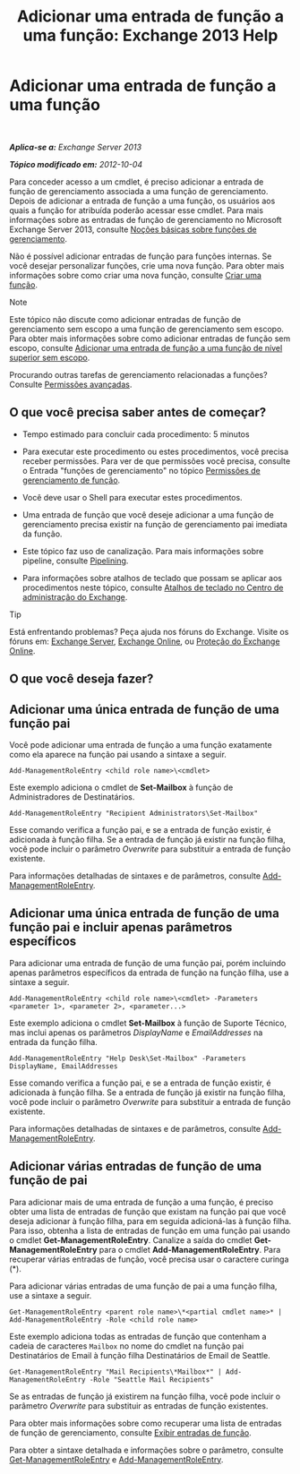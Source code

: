 ﻿---
title: 'Adicionar uma entrada de função a uma função: Exchange 2013 Help'
TOCTitle: Adicionar uma entrada de função a uma função
ms:assetid: 30cd37bc-b3e8-4f39-a8ba-a4c20b1b27b7
ms:mtpsurl: https://technet.microsoft.com/pt-br/library/Dd335180(v=EXCHG.150)
ms:contentKeyID: 50485270
ms.date: 05/22/2018
mtps_version: v=EXCHG.150
ms.translationtype: MT
---

# Adicionar uma entrada de função a uma função

 

_**Aplica-se a:** Exchange Server 2013_

_**Tópico modificado em:** 2012-10-04_

Para conceder acesso a um cmdlet, é preciso adicionar a entrada de função de gerenciamento associada a uma função de gerenciamento. Depois de adicionar a entrada de função a uma função, os usuários aos quais a função for atribuída poderão acessar esse cmdlet. Para mais informações sobre as entradas de função de gerenciamento no Microsoft Exchange Server 2013, consulte [Noções básicas sobre funções de gerenciamento](understanding-management-roles-exchange-2013-help.md).

Não é possível adicionar entradas de função para funções internas. Se você desejar personalizar funções, crie uma nova função. Para obter mais informações sobre como criar uma nova função, consulte [Criar uma função](create-a-role-exchange-2013-help.md).


> [!NOTE]
> Este tópico não discute como adicionar entradas de função de gerenciamento sem escopo a uma função de gerenciamento sem escopo. Para obter mais informações sobre como adicionar entradas de função sem escopo, consulte <A href="add-a-role-entry-to-an-unscoped-top-level-role-exchange-2013-help.md">Adicionar uma entrada de função a uma função de nível superior sem escopo</A>.



Procurando outras tarefas de gerenciamento relacionadas a funções? Consulte [Permissões avançadas](advanced-permissions-exchange-2013-help.md).

## O que você precisa saber antes de começar?

  - Tempo estimado para concluir cada procedimento: 5 minutos

  - Para executar este procedimento ou estes procedimentos, você precisa receber permissões. Para ver de que permissões você precisa, consulte o Entrada "funções de gerenciamento" no tópico [Permissões de gerenciamento de função](role-management-permissions-exchange-2013-help.md).

  - Você deve usar o Shell para executar estes procedimentos.

  - Uma entrada de função que você deseje adicionar a uma função de gerenciamento precisa existir na função de gerenciamento pai imediata da função.

  - Este tópico faz uso de canalização. Para mais informações sobre pipeline, consulte [Pipelining](https://technet.microsoft.com/pt-br/library/aa998260\(v=exchg.150\)).

  - Para informações sobre atalhos de teclado que possam se aplicar aos procedimentos neste tópico, consulte [Atalhos de teclado no Centro de administração do Exchange](keyboard-shortcuts-in-the-exchange-admin-center-exchange-online-protection-help.md).


> [!TIP]
> Está enfrentando problemas? Peça ajuda nos fóruns do Exchange. Visite os fóruns em: <A href="https://go.microsoft.com/fwlink/p/?linkid=60612">Exchange Server</A>, <A href="https://go.microsoft.com/fwlink/p/?linkid=267542">Exchange Online</A>, ou <A href="https://go.microsoft.com/fwlink/p/?linkid=285351">Proteção do Exchange Online</A>.



## O que você deseja fazer?

## Adicionar uma única entrada de função de uma função pai

Você pode adicionar uma entrada de função a uma função exatamente como ela aparece na função pai usando a sintaxe a seguir.

    Add-ManagementRoleEntry <child role name>\<cmdlet>

Este exemplo adiciona o cmdlet de **Set-Mailbox** à função de Administradores de Destinatários.

    Add-ManagementRoleEntry "Recipient Administrators\Set-Mailbox"

Esse comando verifica a função pai, e se a entrada de função existir, é adicionada à função filha. Se a entrada de função já existir na função filha, você pode incluir o parâmetro *Overwrite* para substituir a entrada de função existente.

Para informações detalhadas de sintaxes e de parâmetros, consulte [Add-ManagementRoleEntry](https://technet.microsoft.com/pt-br/library/dd351236\(v=exchg.150\)).

## Adicionar uma única entrada de função de uma função pai e incluir apenas parâmetros específicos

Para adicionar uma entrada de função de uma função pai, porém incluindo apenas parâmetros específicos da entrada de função na função filha, use a sintaxe a seguir.

    Add-ManagementRoleEntry <child role name>\<cmdlet> -Parameters <parameter 1>, <parameter 2>, <parameter...>

Este exemplo adiciona o cmdlet **Set-Mailbox** à função de Suporte Técnico, mas inclui apenas os parâmetros *DisplayName* e *EmailAddresses* na entrada da função filha.

    Add-ManagementRoleEntry "Help Desk\Set-Mailbox" -Parameters DisplayName, EmailAddresses

Esse comando verifica a função pai, e se a entrada de função existir, é adicionada à função filha. Se a entrada de função já existir na função filha, você pode incluir o parâmetro *Overwrite* para substituir a entrada de função existente.

Para informações detalhadas de sintaxes e de parâmetros, consulte [Add-ManagementRoleEntry](https://technet.microsoft.com/pt-br/library/dd351236\(v=exchg.150\)).

## Adicionar várias entradas de função de uma função de pai

Para adicionar mais de uma entrada de função a uma função, é preciso obter uma lista de entradas de função que existam na função pai que você deseja adicionar à função filha, para em seguida adicioná-las à função filha. Para isso, obtenha a lista de entradas de função em uma função pai usando o cmdlet **Get-ManagementRoleEntry**. Canalize a saída do cmdlet **Get-ManagementRoleEntry** para o cmdlet **Add-ManagementRoleEntry**. Para recuperar várias entradas de função, você precisa usar o caractere curinga (\*).

Para adicionar várias entradas de uma função de pai a uma função filha, use a sintaxe a seguir.

    Get-ManagementRoleEntry <parent role name>\*<partial cmdlet name>* | Add-ManagementRoleEntry -Role <child role name>

Este exemplo adiciona todas as entradas de função que contenham a cadeia de caracteres `Mailbox` no nome do cmdlet na função pai Destinatários de Email à função filha Destinatários de Email de Seattle.

    Get-ManagementRoleEntry "Mail Recipients\*Mailbox*" | Add-ManagementRoleEntry -Role "Seattle Mail Recipients"

Se as entradas de função já existirem na função filha, você pode incluir o parâmetro *Overwrite* para substituir as entradas de função existentes.

Para obter mais informações sobre como recuperar uma lista de entradas de função de gerenciamento, consulte [Exibir entradas de função](view-role-entries-exchange-2013-help.md).

Para obter a sintaxe detalhada e informações sobre o parâmetro, consulte [Get-ManagementRoleEntry](https://technet.microsoft.com/pt-br/library/dd335210\(v=exchg.150\)) e [Add-ManagementRoleEntry](https://technet.microsoft.com/pt-br/library/dd351236\(v=exchg.150\)).

